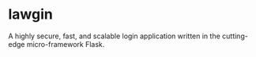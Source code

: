 # lawgin
A highly secure, fast, and scalable login application written in the cutting-edge micro-framework Flask.
